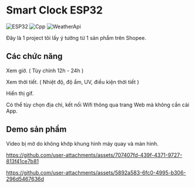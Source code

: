 # Smart Clock ESP32

![ESP32](https://img.shields.io/badge/ESP32-RealTime-blue)
![Cpp](https://img.shields.io/badge/Cpp-Hardware-violet)
![WeatherApi](https://img.shields.io/badge/WeatherApi-red)

Đây là 1 project tôi lấy ý tưởng từ 1 sản phẩm trên Shopee.

## Các chức năng

Xem giờ. ( Tùy chỉnh 12h - 24h )

Xem thời tiết. ( Nhiệt độ, độ ẩm, UV, điều kiện thời tiết )

Hiển thị gif.

Có thể tùy chọn địa chỉ, kết nối Wifi thông qua trang Web mà không cần cài App.

## Demo sản phẩm

Video bị mờ do không khớp khung hình máy quay và màn hình.

https://github.com/user-attachments/assets/707407fd-439f-4371-9727-813f41ce7b81

https://github.com/user-attachments/assets/5892a583-6fc0-4995-b306-296d5467636d

